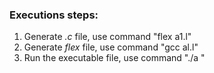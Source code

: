 ### Executions steps:
1. Generate *.c* file, use command "flex a1.l"
2. Generate *flex* file, use command "gcc al.l"
3. Run the executable file, use command "./a "
